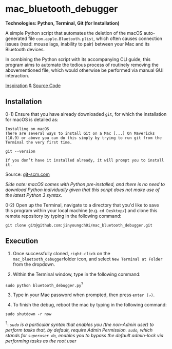 # mac_bluetooth_debugger

**Technologies: Python, Terminal, Git (for Installation)**

A simple Python script that automates the deletion of the macOS auto-generated file `com.apple.Bluetooth.plist`, which often causes connection issues (read: mouse lags, inability to pair) between your Mac and its Bluetooth devices. 

In combining the Python script with its accompanying CLI guide, this program aims to automate the tedious process of routinely removing the abovementioned file, which would otherwise be performed via manual GUI interaction. 

[Inspiration](https://discussions.apple.com/thread/4969915?answerId=22070560022#22070560022) & [Source Code](https://github.com/jinyoungch0i/checkedin.)

## Installation

0-1) Ensure that you have already downloaded `git`, for which the installation for macOS is detailed as: 

```
Installing on macOS
There are several ways to install Git on a Mac [...] On Mavericks (10.9) or above you can do this simply by trying to run git from the Terminal the very first time.
```

`git --version`

`If you don’t have it installed already, it will prompt you to install it.`

Source: [git-scm.com](https://git-scm.com/book/en/v2/Getting-Started-Installing-Git)

*Side note: macOS comes with Python pre-installed, and there is no need to download Python individually given that this script does not make use of the latest Python 3 syntax.* 

0-2) Open up the Terminal, navigate to a directory that you'd like to save this program within your local machine (e.g. `cd Desktop/`) and clone this remote repository by typing in the following command:

`git clone git@github.com:jinyoungch0i/mac_bluetooth_debugger.git`

## Execution

1) Once successfully cloned, `right-click` on the `mac_bluetooth_debugger`folder icon, and select `New Terminal at Folder` from the dropdown. 

2) Within the Terminal window, type in the following command:

`sudo python bluetooth_debugger.py`<sup>?</sup>

3) Type in your Mac password when prompted, then press `enter (↵)`.

4) To finish the debug, reboot the mac by typing in the following command:

`sudo shutdown -r now`


<sup>?</sup>: *`sudo` is a particular syntax that enables you (the non-Admin user) to perform tasks that, by default, require Admin Permission. `sudo`, which stands for `superuser do`, enables you to bypass the default admin-lock via performing tasks as the root user*
